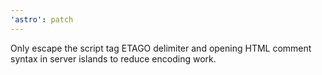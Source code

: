 ```yaml
---
'astro': patch
---
```


Only escape the script tag ETAGO delimiter and opening HTML comment syntax in server islands to reduce encoding work.
